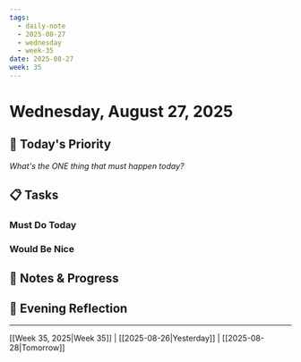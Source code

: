 ```yaml
---
tags: 
  - daily-note
  - 2025-08-27
  - wednesday
  - week-35
date: 2025-08-27
week: 35
---
```


# Wednesday, August 27, 2025

## 🎯 Today's Priority
*What's the ONE thing that must happen today?*

## 📋 Tasks
### Must Do Today


### Would Be Nice


## 📝 Notes & Progress


## 🌟 Evening Reflection


---
[[Week 35, 2025|Week 35]] | [[2025-08-26|Yesterday]] | [[2025-08-28|Tomorrow]]